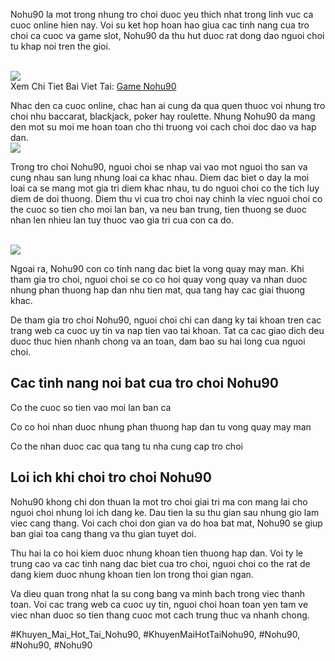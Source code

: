 <p>Nohu90 la mot trong nhung tro choi duoc yeu thich nhat trong linh vuc ca cuoc online hien nay. Voi su ket hop hoan hao giua cac tinh nang cua tro choi ca cuoc va game slot, Nohu90 da thu hut duoc rat dong dao nguoi choi tu khap noi tren the gioi.</p><br><img src="https://nohu90z.net/wp-content/uploads/2025/03/kinh-nghiem-choi-cac-loai-game-nohu-nohu90-hieu-qua.jpg"></br>
Xem Chi Tiet Bai Viet Tai: <a href="https://nohu90z.net/game-nohu90/">Game Nohu90</a><p>Nhac den ca cuoc online, chac han ai cung da qua quen thuoc voi nhung tro choi nhu baccarat, blackjack, poker hay roulette. Nhung Nohu90 da mang den mot su moi me hoan toan cho thi truong voi cach choi doc dao va hap dan.<br><img src="https://nohu90z.net/wp-content/uploads/2025/03/no-hu-duong-mat-chuoc-tro-choi-quay-hu-hap-dan.jpg"></br><p>Trong tro choi Nohu90, nguoi choi se nhap vai vao mot nguoi tho san va cung nhau san lung nhung loai ca khac nhau. Diem dac biet o day la moi loai ca se mang mot gia tri diem khac nhau, tu do nguoi choi co the tich luy diem de doi thuong. Diem thu vi cua tro choi nay chinh la viec nguoi choi co the cuoc so tien cho moi lan ban, va neu ban trung, tien thuong se duoc nhan len nhieu lan tuy thuoc vao gia tri cua con ca do.</p><br><img src="https://nohu90z.net/wp-content/uploads/2025/03/no-hu-than-tai-trai-nghiem-san-loc-vang-cuc-dinh-tai-nohu90.jpg"></br><p>Ngoai ra, Nohu90 con co tinh nang dac biet la vong quay may man. Khi tham gia tro choi, nguoi choi se co co hoi quay vong quay va nhan duoc nhung phan thuong hap dan nhu tien mat, qua tang hay cac giai thuong khac.<p>De tham gia tro choi Nohu90, nguoi choi chi can dang ky tai khoan tren cac trang web ca cuoc uy tin va nap tien vao tai khoan. Tat ca cac giao dich deu duoc thuc hien nhanh chong va an toan, dam bao su hai long cua nguoi choi.</p><div class="section">
<h2 class="section-title">Cac tinh nang noi bat cua tro choi Nohu90</h2>
<div class="section-content">
<div class="section-item">

<p class="section-item-desc">Co the cuoc so tien vao moi lan ban ca
</div>
<div class="section-item">

<p class="section-item-desc">Co co hoi nhan duoc nhung phan thuong hap dan tu vong quay may man</p>
</div>
<div class="section-item">

<p class="section-item-desc">Co the nhan duoc cac qua tang tu nha cung cap tro choi</p>
</div>
</div>
</div><div class="section">
<h2 class="section-title">Loi ich khi choi tro choi Nohu90</h2>
<p>Nohu90 khong chi don thuan la mot tro choi giai tri ma con mang lai cho nguoi choi nhung loi ich dang ke. Dau tien la su thu gian sau nhung gio lam viec cang thang. Voi cach choi don gian va do hoa bat mat, Nohu90 se giup ban giai toa cang thang va thu gian tuyet doi.</p>
<p>Thu hai la co hoi kiem duoc nhung khoan tien thuong hap dan. Voi ty le trung cao va cac tinh nang dac biet cua tro choi, nguoi choi co the rat de dang kiem duoc nhung khoan tien lon trong thoi gian ngan.</p>
<p>Va dieu quan trong nhat la su cong bang va minh bach trong viec thanh toan. Voi cac trang web ca cuoc uy tin, nguoi choi hoan toan yen tam ve viec nhan duoc so tien thang cuoc mot cach trung thuc va nhanh chong.</p>
</div><p></p>
#Khuyen_Mai_Hot_Tai_Nohu90, #KhuyenMaiHotTaiNohu90, #Nohu90, #Nohu90, #Nohu90
